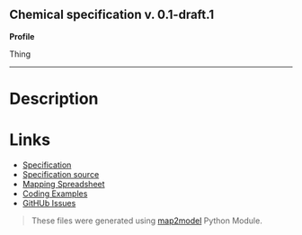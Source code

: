 ## Chemical specification v. 0.1-draft.1 

**Profile**

Thing

****

# Description

# Links
- [Specification](http://bioschemas.org/bsc_specs/Chemical/specification/)
- [Specification source](specification.html)
- [Mapping Spreadsheet](https://docs.google.com/spreadsheets/d/1929wjxexWAQGuXP8qn9dI7HTbRIjGhqjazSnuSJaj0U/edit?usp=drivesdk)
- [Coding Examples](https://github.com/BioSchemas/specifications/tree/master/Chemical/examples)
- [GitHUb Issues](https://github.com/BioSchemas/bioschemas/labels/type%3A%20Chemical)
> These files were generated using [map2model](https://github.com/BioSchemas/map2model) Python Module.
